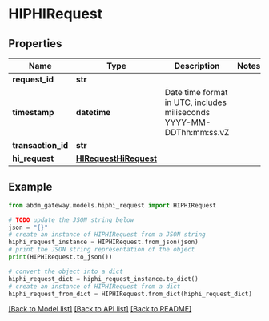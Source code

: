 # HIPHIRequest


## Properties

Name | Type | Description | Notes
------------ | ------------- | ------------- | -------------
**request_id** | **str** |  | 
**timestamp** | **datetime** | Date time format in UTC, includes miliseconds YYYY-MM-DDThh:mm:ss.vZ | 
**transaction_id** | **str** |  | 
**hi_request** | [**HIRequestHiRequest**](HIRequestHiRequest.md) |  | 

## Example

```python
from abdm_gateway.models.hiphi_request import HIPHIRequest

# TODO update the JSON string below
json = "{}"
# create an instance of HIPHIRequest from a JSON string
hiphi_request_instance = HIPHIRequest.from_json(json)
# print the JSON string representation of the object
print(HIPHIRequest.to_json())

# convert the object into a dict
hiphi_request_dict = hiphi_request_instance.to_dict()
# create an instance of HIPHIRequest from a dict
hiphi_request_from_dict = HIPHIRequest.from_dict(hiphi_request_dict)
```
[[Back to Model list]](../README.md#documentation-for-models) [[Back to API list]](../README.md#documentation-for-api-endpoints) [[Back to README]](../README.md)


